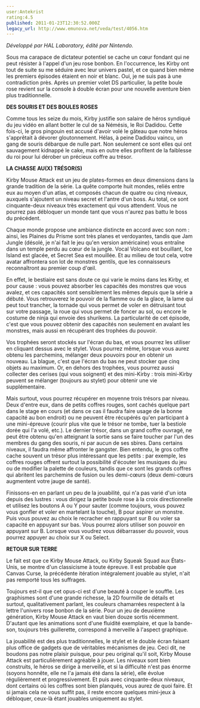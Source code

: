 ```yaml
---
user:Antekrist
rating:4.5
published: 2011-01-23T12:30:52.000Z
legacy_url: http://www.emunova.net/veda/test/4056.htm
---
```

_Développé par HAL Laboratory, édité par Nintendo._  

  

Sous ma carapace de dictateur potentiel se cache un cœur fondant qui ne peut résister à l'appel d'un jeu rose bonbon. En l'occurrence, les Kirby ont tout de suite su me séduire avec leur univers pastel, et ce quand bien même les premiers épisodes étaient en noir et blanc. Oui, je ne suis pas à une contradiction près. Après un premier volet DS particulier, la petite boule rose revient sur la console à double écran pour une nouvelle aventure bien plus traditionnelle.  

  

**DES SOURIS ET DES BOULES ROSES**  

Comme tous les seize du mois, Kirby justifie son salaire de héros syndiqué du jeu vidéo en allant botter le cul de sa Némésis, le Roi Dadidou. Cette fois-ci, le gros pingouin est accusé d'avoir volé le gâteau que notre héros s'apprêtait à dévorer gloutonnement. Hélas, à peine Dadidou vaincu, un gang de souris débarque de nulle part. Non seulement ce sont elles qui ont sauvagement kidnappé le cake, mais en outre elles profitent de la faiblesse du roi pour lui dérober un précieux coffre au trésor.  

  

**LA CHASSE AU(X) TRÉSOR(S)**  

Kirby Mouse Attack est un jeu de plates-formes en deux dimensions dans la grande tradition de la série. La quête comporte huit mondes, reliés entre eux au moyen d'un atlas, et composés chacun de quatre ou cinq niveaux, auxquels s'ajoutent un niveau secret et l'antre d'un boss. Au total, ce sont cinquante-deux niveaux très exactement qui vous attendent. Vous ne pourrez pas débloquer un monde tant que vous n'aurez pas battu le boss du précédent.  

Chaque monde propose une ambiance distincte en accord avec son nom : ainsi, les Plaines du Prisme sont très planes et verdoyantes, tandis que Jam Jungle (désolé, je n'ai fait le jeu qu'en version américaine) vous entraîne dans un temple perdu au cœur de la jungle. Vocal Volcano est bouillant, Ice Island est glacée, et Secret Sea est mouillée. Et au milieu de tout cela, votre avatar affrontera son lot de monstres gentils, que les connaisseurs reconnaîtront au premier coup d'œil.  

En effet, le bestiaire est sans doute ce qui varie le moins dans les Kirby, et pour cause : vous pouvez absorber les capacités des monstres que vous avalez, et ces capacités sont sensiblement les mêmes depuis que la série a débuté. Vous retrouverez le pouvoir de la flamme ou de la glace, la lame qui peut tout trancher, la tornade qui vous permet de voler en détruisant tout sur votre passage, la roue qui vous permet de foncer au sol, ou encore le costume de ninja qui envoie des shurikens. La particularité de cet épisode, c'est que vous pouvez obtenir des capacités non seulement en avalant les monstres, mais aussi en récupérant des trophées du pouvoir.  

Vos trophées seront stockés sur l'écran du bas, et vous pourrez les utiliser en cliquant dessus avec le stylet. Vous pourrez même, lorsque vous aurez obtenu les parchemins, mélanger deux pouvoirs pour en obtenir un nouveau. La blague, c'est que l'écran du bas ne peut stocker que cinq objets au maximum. Or, en dehors des trophées, vous pourrez aussi collecter des cerises (qui vous soignent) et des mini-Kirby : trois mini-Kirby peuvent se mélanger (toujours au stylet) pour obtenir une vie supplémentaire.  

Mais surtout, vous pourrez récupérer en moyenne trois trésors par niveau. Deux d'entre eux, dans de petits coffres rouges, sont cachés quelque part dans le stage en cours (et dans ce cas il faudra faire usage de la bonne capacité au bon endroit) ou ne peuvent être récupérés qu'en participant à une mini-épreuve (courir plus vite que le trésor ne tombe, tuer la bestiole dorée qui l'a volé, etc.). Le dernier trésor, dans un grand coffre ouvragé, ne peut être obtenu qu'en atteignant la sortie sans se faire toucher par l'un des membres du gang des souris, ni par aucun de ses sbires. Dans certains niveaux, il faudra même affronter le gangster. Bien entendu, le gros coffre cache souvent un trésor plus intéressant que les petits : par exemple, les coffres rouges offrent surtout la possibilité d'écouter les musiques du jeu ou de modifier la palette de couleurs, tandis que ce sont les grands coffres qui abritent les parchemins de fusion ou les demi-cœurs (deux demi-cœurs augmentent votre jauge de santé).  

Finissons-en en parlant un peu de la jouabilité, qui n'a pas varié d'un iota depuis des lustres : vous dirigez la petite boule rose à la croix directionnelle et utilisez les boutons A ou Y pour sauter (comme toujours, vous pouvez vous gonfler et voler en martelant la touche), B pour aspirer un monstre. Puis vous pouvez au choix le recracher en rappuyant sur B ou voler sa capacité en appuyant sur bas. Vous pourrez alors utiliser son pouvoir en appuyant sur B. Lorsque vous voudrez vous débarrasser du pouvoir, vous pourrez appuyer au choix sur X ou Select.  

  

**RETOUR SUR TERRE**  

Le fait est que ce Kirby Mouse Attack, ou Kirby Squeak Squad aux États-Unis, se montre d'un classicisme à toute épreuve. Il est probable que Canvas Curse, la précédente itération intégralement jouable au stylet, n'ait pas remporté tous les suffrages.  

Toujours est-il que cet opus-ci est d'une beauté à couper le souffle. Les graphismes sont d'une grande richesse, la 2D fourmille de détails et surtout, qualitativement parlant, les couleurs chamarrées respectent à la lettre l'univers rose bonbon de la série. Pour un jeu de deuxième génération, Kirby Mouse Attack en vaut bien douze sortis récemment. D'autant que les animations sont d'une fluidité exemplaire, et que la bande-son, toujours très guillerette, correspond à merveille à l'aspect graphique.  

La jouabilité est des plus traditionnelles, le stylet et le double écran faisant plus office de gadgets que de véritables mécanismes de jeu. Ceci dit, ne boudons pas notre plaisir puisque, pour peu original qu'il soit, Kirby Mouse Attack est particulièrement agréable à jouer. Les niveaux sont bien construits, le héros se dirige à merveille, et si la difficulté n'est pas énorme (soyons honnête, elle ne l'a jamais été dans la série), elle évolue régulièrement et progressivement. Et puis avec cinquante-deux niveaux, dont certains où les coffres sont bien planqués, vous aurez de quoi faire. Et si jamais cela ne vous suffit pas, il reste encore quelques mini-jeux à débloquer, ceux-là étant jouables uniquement au stylet.